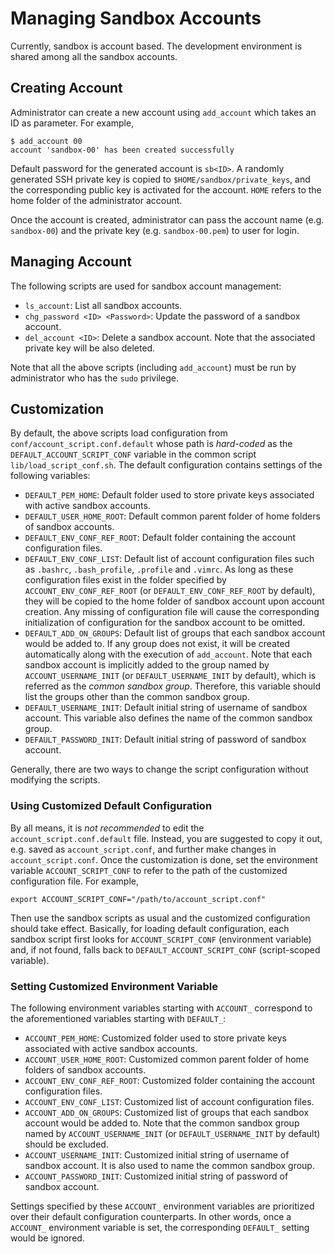 # Managing Sandbox Accounts #

Currently, sandbox is account based. The development environment is shared among all the sandbox accounts. 

## Creating Account ##

Administrator can create a new account using `add_account` which takes an ID as parameter. For example, 

    $ add_account 00
    account 'sandbox-00' has been created successfully

Default password for the generated account is `sb<ID>`. A randomly generated SSH private key is copied to `$HOME/sandbox/private_keys`, and the corresponding public key is activated for the account. `HOME` refers to the home folder of the administrator account. 

Once the account is created, administrator can pass the account name (e.g. `sandbox-00`) and the private key (e.g. `sandbox-00.pem`) to user for login. 

## Managing Account ##

The following scripts are used for sandbox account management: 

- `ls_account`: List all sandbox accounts. 
- `chg_password <ID> <Password>`: Update the password of a sandbox account. 
- `del_account <ID>`: Delete a sandbox account. Note that the associated private key will be also deleted. 

Note that all the above scripts (including `add_account`) must be run by administrator who has the `sudo` privilege. 

## Customization ##

By default, the above scripts load configuration from `conf/account_script.conf.default` whose path is *hard-coded* as the `DEFAULT_ACCOUNT_SCRIPT_CONF` variable in the common script `lib/load_script_conf.sh`. The default configuration contains settings of the following variables: 

- `DEFAULT_PEM_HOME`: Default folder used to store private keys associated with active sandbox accounts.
- `DEFAULT_USER_HOME_ROOT`: Default common parent folder of home folders of sandbox accounts. 
- `DEFAULT_ENV_CONF_REF_ROOT`: Default folder containing the account configuration files. 
- `DEFAULT_ENV_CONF_LIST`: Default list of account configuration files such as `.bashrc`, `.bash_profile`, `.profile` and `.vimrc`. As long as these configuration files exist in the folder specified by `ACCOUNT_ENV_CONF_REF_ROOT` (or `DEFAULT_ENV_CONF_REF_ROOT` by default), they will be copied to the home folder of sandbox account upon account creation. Any missing of configuration file will cause the corresponding initialization of configuration for the sandbox account to be omitted.
- `DEFAULT_ADD_ON_GROUPS`: Default list of groups that each sandbox account would be added to. If any group does not exist, it will be created automatically along with the execution of `add_account`. Note that each sandbox account is implicitly added to the group named by `ACCOUNT_USERNAME_INIT` (or `DEFAULT_USERNAME_INIT` by default), which is referred as the *common sandbox group*. Therefore, this variable should list the groups other than the common sandbox group. 
- `DEFAULT_USERNAME_INIT`: Default initial string of username of sandbox account. This variable also defines the name of the common sandbox group. 
- `DEFAULT_PASSWORD_INIT`: Default initial string of password of sandbox account. 

Generally, there are two ways to change the script configuration without modifying the scripts. 

### Using Customized Default Configuration ### 

By all means, it is *not recommended* to edit the `account_script.conf.default` file. Instead, you are suggested to copy it out, e.g. saved as `account_script.conf`, and further make changes in `account_script.conf`. Once the customization is done, set the environment variable `ACCOUNT_SCRIPT_CONF` to refer to the path of the customized configuration file. For example, 

    export ACCOUNT_SCRIPT_CONF="/path/to/account_script.conf"

Then use the sandbox scripts as usual and the customized configuration should take effect. Basically, for loading default configuration, each sandbox script first looks for `ACCOUNT_SCRIPT_CONF` (environment variable) and, if not found, falls back to `DEFAULT_ACCOUNT_SCRIPT_CONF` (script-scoped variable). 

### Setting Customized Environment Variable ###

The following environment variables starting with `ACCOUNT_` correspond to the aforementioned variables starting with `DEFAULT_`: 

- `ACCOUNT_PEM_HOME`: Customized folder used to store private keys associated with active sandbox accounts.
- `ACCOUNT_USER_HOME_ROOT`: Customized common parent folder of home folders of sandbox accounts.
- `ACCOUNT_ENV_CONF_REF_ROOT`: Customized folder containing the account configuration files.
- `ACCOUNT_ENV_CONF_LIST`: Customized list of account configuration files. 
- `ACCOUNT_ADD_ON_GROUPS`: Customized list of groups that each sandbox account would be added to. Note that the common sandbox group named by `ACCOUNT_USERNAME_INIT` (or `DEFAULT_USERNAME_INIT` by default) should be excluded.
- `ACCOUNT_USERNAME_INIT`: Customized initial string of username of sandbox account. It is also used to name the common sandbox group. 
- `ACCOUNT_PASSWORD_INIT`: Customized initial string of password of sandbox account.

Settings specified by these `ACCOUNT_` environment variables are prioritized over their default configuration counterparts. In other words, once a `ACCOUNT_` environment variable is set, the corresponding `DEFAULT_` setting would be ignored. 

